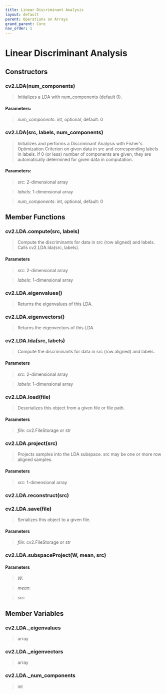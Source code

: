 ```yaml
---
title: Linear Discriminant Analysis
layout: default
parent: Operations on Arrays
grand_parent: Core
nav_order: 1
---
```

# Linear Discriminant Analysis
## Constructors
### cv2.LDA(num_components)
> Initializes a LDA with num_components (default 0).

#### Parameters:
> *num_components*: int, optional, default: 0

### cv2.LDA(src, labels, num_components)
> Initializes and performs a Discriminant Analysis with Fisher's Optimization Criterion on given data in src and corresponding labels in labels. If 0 (or less) number of components are given, they are automatically determined for given data in computation.

#### Parameters:
> *src*: 2-dimensional array

> *labels*: 1-dimensional array

> *num_components*: int, optional, default: 0

## Member Functions
### cv2.LDA.compute(src, labels)
> Compute the discriminants for data in src (row aligned) and labels. Calls cv2.LDA.lda(src, labels).

#### Parameters
> *src*: 2-dimensional array

> *labels*: 1-dimensional array

### cv2.LDA.eigenvalues()
> Returns the eigenvalues of this LDA.

### cv2.LDA.eigenvectors()
> Returns the eigenvectors of this LDA.

### cv2.LDA.lda(src, labels)
> Compute the discriminants for data in src (row aligned) and labels.

#### Parameters
> *src*: 2-dimensional array

> *labels*: 1-dimensional array

### cv2.LDA.load(file)
> Deserializes this object from a given file or file path.

#### Parameters
> *file*: cv2.FileStorage or str

### cv2.LDA.project(src)
> Projects samples into the LDA subspace. src may be one or more row aligned samples.

#### Parameters
> *src*: 1-dimensional array

### cv2.LDA.reconstruct(src)

### cv2.LDA.save(file)
> Serializes this object to a given file.

#### Parameters
> *file*: cv2.FileStorage or str

### cv2.LDA.subspaceProject(W, mean, src)
>

#### Parameters
> *W*: 

> *mean*: 

> *src*: 

## Member Variables
### cv2.LDA._eigenvalues
> array

### cv2.LDA._eigenvectors
> array

### cv2.LDA._num_components
> int